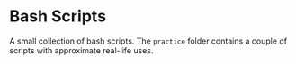 # Bash Scripts
A small collection of bash scripts. The `practice` folder contains a couple of scripts with approximate real-life uses. 
